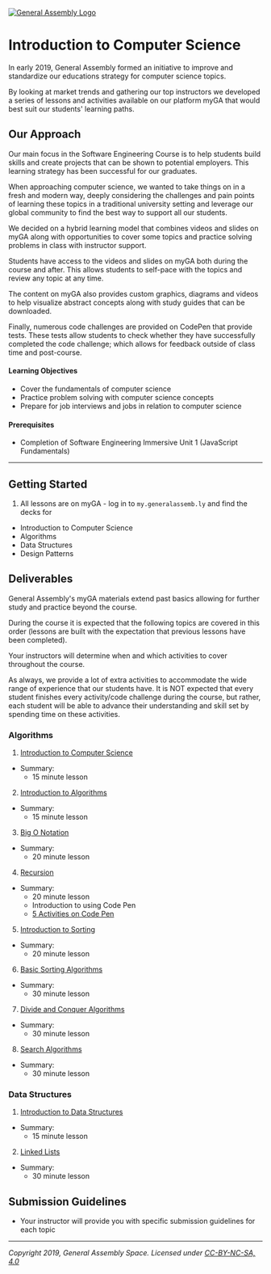 [![General Assembly Logo](/ga_cog.png)](https://generalassemb.ly)

# Introduction to Computer Science

In early 2019, General Assembly formed an initiative to improve and standardize our educations strategy for computer science topics.

By looking at market trends and gathering our top instructors we developed a series of lessons and activities available on our platform myGA that would best suit our students' learning paths.

## Our Approach

Our main focus in the Software Engineering Course is to help students build skills and create projects that can be shown to potential employers. This learning strategy has been successful for our graduates.

 When approaching computer science, we wanted to take things on in a fresh and modern way, deeply considering the challenges and pain points of learning these topics in a traditional university setting and leverage our global community to find the best way to support all our students.

We decided on a hybrid learning model that combines videos and slides on myGA along with opportunities to cover some topics  and practice solving problems in class with instructor support.

Students have access to the videos and slides on myGA both during the course and after. This allows students to self-pace with the topics and review any topic at any time.

The content on myGA also provides custom graphics, diagrams and videos to help visualize abstract concepts along with study guides that can be downloaded.  

Finally, numerous code challenges are provided on CodePen that provide tests. These tests allow students to check whether they have successfully completed the code challenge; which allows for feedback outside of class time and post-course.

#### Learning Objectives

- Cover the fundamentals of computer science
- Practice problem solving with computer science concepts
- Prepare for job interviews and jobs in relation to computer science

#### Prerequisites

- Completion of Software Engineering Immersive Unit 1 (JavaScript Fundamentals)

---

## Getting Started

1. All lessons are on myGA - log in to `my.generalassemb.ly` and find the decks for
- Introduction to Computer Science
- Algorithms
- Data Structures
- Design Patterns


## Deliverables

General Assembly's myGA materials extend past basics allowing for further study and practice beyond the course.

During the course it is expected that the following topics are covered  in this order (lessons are built with the expectation that previous lessons have been completed).

Your instructors will determine when and which activities to cover throughout the course.

As always, we provide a lot of extra activities to accommodate the wide range of experience that our students have. It is NOT expected that every student finishes every activity/code challenge during the course, but rather, each student will be able to advance their understanding and skill set by spending time on these activities.

### Algorithms

1. [Introduction to Computer Science](https://my.generalassemb.ly/activities/513?assignmentUuid=ea713f1e-a329-4e27-8779-9430952aea5f)
  - Summary:
    - 15 minute lesson
2. [Introduction to Algorithms](https://my.generalassemb.ly/activities/780?from=dashboard&assignmentUuid=ef3ae77a-15d7-4035-b380-c8514d01858c)
- Summary:
  - 15 minute lesson
3. [Big O Notation](https://my.generalassemb.ly/activities/511?from=dashboard&assignmentUuid=ef3ae77a-15d7-4035-b380-c8514d01858c)
- Summary:
  - 20 minute lesson
4. [Recursion](https://my.generalassemb.ly/activities/773?from=dashboard&assignmentUuid=ef3ae77a-15d7-4035-b380-c8514d01858c)
- Summary:
  - 20 minute lesson
  - Introduction to using Code Pen
  - [5 Activities on Code Pen](https://codepen.io/GAmarketing/pen/oVNWjd?editors=0010#0)
5. [Introduction to Sorting](https://my.generalassemb.ly/activities/818?from=dashboard&assignmentUuid=ef3ae77a-15d7-4035-b380-c8514d01858c)
- Summary:
  - 20 minute lesson
6. [Basic Sorting Algorithms](https://my.generalassemb.ly/activities/778?from=dashboard&assignmentUuid=ef3ae77a-15d7-4035-b380-c8514d01858c)
- Summary:
  - 30 minute lesson
7. [Divide and Conquer Algorithms](https://my.generalassemb.ly/activities/778?from=dashboard&assignmentUuid=ef3ae77a-15d7-4035-b380-c8514d01858c)
- Summary:
  - 30 minute lesson
8. [Search Algorithms](https://my.generalassemb.ly/activities/778?from=dashboard&assignmentUuid=ef3ae77a-15d7-4035-b380-c8514d01858c)
- Summary:
  - 30 minute lesson

### Data Structures

1. [Introduction to Data Structures](https://my.generalassemb.ly/activities/878?from=dashboard&assignmentUuid=1942266e-abb0-4379-b988-d91e57f75549)
- Summary:
  - 15 minute lesson
2. [Linked Lists](https://my.generalassemb.ly/activities/397?from=dashboard&assignmentUuid=1942266e-abb0-4379-b988-d91e57f75549)
- Summary:
  - 30 minute lesson




## Submission Guidelines

- Your instructor will provide you with specific submission guidelines for each topic


---

*Copyright 2019, General Assembly Space. Licensed under [CC-BY-NC-SA, 4.0](https://creativecommons.org/licenses/by-nc-sa/4.0/)*
